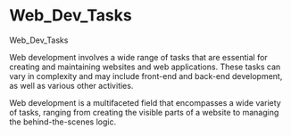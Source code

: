 # Web_Dev_Tasks
Web_Dev_Tasks

Web development involves a wide range of tasks that are essential for creating and maintaining websites and web applications. These tasks can vary in complexity and may include front-end and back-end development, as well as various other activities. 

Web development is a multifaceted field that encompasses a wide variety of tasks, ranging from creating the visible parts of a website to managing the behind-the-scenes logic.
